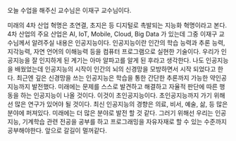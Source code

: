 오늘 수업을 해주신 교수님은 이재구 교수님이다.

미래의 4차 산업 혁명은 초연결, 초지은 등 디지털로 촉발되는 지능화 혁명이라고 본다. 4차 산업의 주요 산업은 AI, IoT, Mobile, Cloud, Big Data 가 있는데 그중 이재구 교수님께서 알려주실 내용은 인공지능이다. 인공지능이란 인간의 학습 능력과 추론 능력, 지각능력, 자연 언어의 이해능력 등을 컴퓨터 프로그램으로 실현한 기술이다. 우리가 인공지능을 잘 인지하게 된 계기는 아마 알파고를 알게 된 후라고 생각한다. 나도 인공지능을 배웠었는데 인공지능의 시작이 인간의 뇌의 신경망을 모방하면서 시작 되었다고 한다. 최근엔 깊은 신경망을 쓰는 인공지능은 학습을 통한 간단한 추론까지 가능한 약인공지능까지 발전했다. 미래에는 문제를 스스로 발견하고 해결하고 자율적 판단에 따른 행동을 하는 인공지능이 나올 것이다. 이것이 초인공지능이다. 초인공지능까지 가기 위해선 많은 연구가 있어야 될 것이다. 최신 인공지능의 경향은 의료, 비서, 예술, 삶, 등 많은 분야에 퍼져있다. 미래에는 더 많은 분야로 발전 할 것 같다. 그러기 위해선 우리는 인공지능, 기계학습 관련 전공을 공부를 하고 프로그래밍을 자유자재로 할 수 있는 수준까지 공부해야한다. 앞으로 갈길이 멀꺼같다.